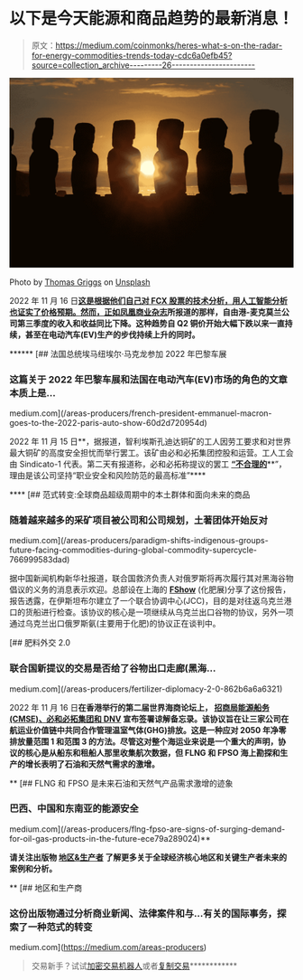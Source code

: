 # 以下是今天能源和商品趋势的最新消息！

> 原文：<https://medium.com/coinmonks/heres-what-s-on-the-radar-for-energy-commodities-trends-today-cdc6a0efb45?source=collection_archive---------26----------------------->

![](img/b5c51d5f777f6f695ad4dec12943b356.png)

Photo by [Thomas Griggs](https://unsplash.com/@viajeenparacaidas?utm_source=medium&utm_medium=referral) on [Unsplash](https://unsplash.com?utm_source=medium&utm_medium=referral)

2022 年 11 月 16 日[**这是根据他们自己对 FCX 股票的技术分析，用人工智能分析也证实了价格预期。然而，正如凤凰商业杂志**](https://seekingalpha.com/article/4558361-freeport-mcmoran-mining-market-strength-underway?mailingid=29720454&messageid=must_reads&serial=29720454.3515652&utm_campaign=Must%2BReads%2BNovember%2B16%2C%2B2022&utm_content=seeking_alpha&utm_medium=email&utm_source=seeking_alpha&utm_term=must_reads)**[](https://www.bizjournals.com/phoenix/news/2022/10/20/freeport-mcmoran-third-quarter-earnings.html)**所报道的那样，自由港-麦克莫兰公司第三季度的收入和收益同比下降。这种[](https://www.reuters.com/markets/commodities/freeport-mcmoran-profit-drops-22-lower-copper-prices-2022-07-21/)****趋势自 Q2 铜价开始大幅下跌以来一直持续，甚至在电动汽车(EV)生产的步伐持续上升的同时。********

******[](/areas-producers/french-president-emmanuel-macron-goes-to-the-2022-paris-auto-show-60d2d720954d) [## 法国总统埃马纽埃尔·马克龙参加 2022 年巴黎车展

### 这篇关于 2022 年巴黎车展和法国在电动汽车(EV)市场的角色的文章本质上是…

medium.com](/areas-producers/french-president-emmanuel-macron-goes-to-the-2022-paris-auto-show-60d2d720954d) 

2022 年 11 月 15 日[](https://www.reuters.com/world/americas/chiles-escondida-mine-workers-announce-strike-amid-labor-demands-2022-11-15/#:~:text=Chile's%20Escondida%20mine%20workers%20announce%20strike%20amid%20labor%20demands,-Reuters&text=SANTIAGO%2C%20Nov%2015%20(Reuters),their%20union%20said%20on%20Tuesday.)**，据报道，智利埃斯孔迪达铜矿的工人因劳工要求和对世界最大铜矿的高度安全担忧而举行罢工。该矿由必和必拓集团控股和运营。工人工会由 Sindicato-1 代表。第二天有报道称，必和必拓称提议的罢工 [**“不合理的**](https://www.mining.com/bhp-strike-at-escondida-copper-mine-unjustifiable/)**”，理由是该公司坚持“职业安全和风险防范的最高标准”****

****[](/areas-producers/paradigm-shifts-indigenous-groups-future-facing-commodities-during-global-commodity-supercycle-766999583dad) [## 范式转变:全球商品超级周期中的本土群体和面向未来的商品

### 随着越来越多的采矿项目被公司和公司规划，土著团体开始反对

medium.com](/areas-producers/paradigm-shifts-indigenous-groups-future-facing-commodities-during-global-commodity-supercycle-766999583dad) 

据中国新闻机构新华社报道，联合国救济负责人对俄罗斯将再次履行其对黑海谷物倡议的义务的消息表示欢迎。总部设在上海的 [**FShow**](https://en.fshow.org/news/show/id/541.shtml) (化肥展)分享了这份报告，报告透露，在伊斯坦布尔建立了一个联合协调中心(JCC)，目的是对往返乌克兰港口的货船进行检查。该协议的核心是一项继续从乌克兰出口谷物的协议，另外一项通过乌克兰出口俄罗斯氨(主要用于化肥)的协议正在谈判中。

[](/areas-producers/fertilizer-diplomacy-2-0-862b6a6a6321) [## 肥料外交 2.0

### 联合国新提议的交易是否给了谷物出口走廊(黑海…

medium.com](/areas-producers/fertilizer-diplomacy-2-0-862b6a6a6321) 

2022 年 11 月 16 日[](https://wmmhk.com/en-US/eventShows/552147336529432576?_t=bT0)**在香港举行的第二届世界海商论坛上， [**招商局能源船务(CMSE)、必和必拓集团和 DNV**](https://www.dnv.com/news/cmes-bhp-and-dnv-to-pioneer-voyage-data-sharing-to-enable-maritime-carbon-emissions-reductions-235507) 宣布签署谅解备忘录。该协议旨在让三家公司在航运业价值链中共同合作管理温室气体(GHG)排放。这是一种应对 2050 年净零排放量范围 1 和范围 3 的方法。尽管这对整个海运业来说是一个重大的声明，协议的核心是从船东和租船人那里收集航次数据，但 FLNG 和 FPSO 海上勘探和生产的增长表明了石油和天然气需求的激增。**

**[](/areas-producers/flng-fpso-are-signs-of-surging-demand-for-oil-gas-products-in-the-future-ece79a289024) [## FLNG 和 FPSO 是未来石油和天然气产品需求激增的迹象

### 巴西、中国和东南亚的能源安全

medium.com](/areas-producers/flng-fpso-are-signs-of-surging-demand-for-oil-gas-products-in-the-future-ece79a289024)** 

**请关注出版物 [**地区&生产者**](/areas-producers/flng-fpso-are-signs-of-surging-demand-for-oil-gas-products-in-the-future-ece79a289024) 了解更多关于全球经济核心地区和关键生产者未来的案例和分析。**

**[](https://medium.com/areas-producers) [## 地区和生产商

### 这份出版物通过分析商业新闻、法律案件和与…有关的国际事务，探索了一种范式的转变

medium.com](https://medium.com/areas-producers) 

> 交易新手？试试[加密交易机器人](/coinmonks/crypto-trading-bot-c2ffce8acb2a)或者[复制交易](/coinmonks/top-10-crypto-copy-trading-platforms-for-beginners-d0c37c7d698c)************